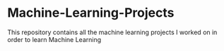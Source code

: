 # Machine-Learning-Projects
This repository contains all the machine learning projects I worked on in order to learn Machine Learning
